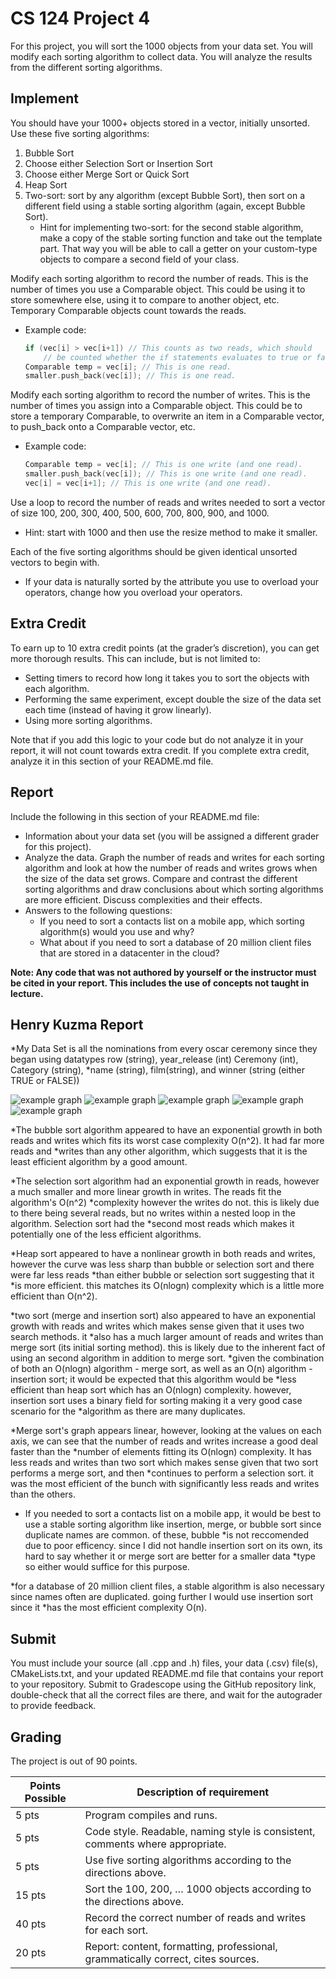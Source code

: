 # CS 124 Project 4

For this project, you will sort the 1000 objects from your data set. You will modify each sorting algorithm to collect data. You will analyze the results from the different sorting algorithms.

## Implement
You should have your 1000+ objects stored in a vector, initially unsorted.
Use these five sorting algorithms:
1. Bubble Sort
2. Choose either Selection Sort or Insertion Sort
3. Choose either Merge Sort or Quick Sort
4. Heap Sort
5. Two-sort: sort by any algorithm (except Bubble Sort), then sort on a different field using a stable sorting algorithm (again, except Bubble Sort).
   * Hint for implementing two-sort: for the second stable algorithm, make a copy of the stable sorting function and take out the template part. That way you will be able to call a getter on your custom-type objects to compare a second field of your class.

Modify each sorting algorithm to record the number of reads. This is the number of times you use a Comparable object. This could be using it to store somewhere else, using it to compare to another object, etc. Temporary Comparable objects count towards the reads. 
* Example code:
  ```cpp
  if (vec[i] > vec[i+1]) // This counts as two reads, which should
      // be counted whether the if statements evaluates to true or false.
  Comparable temp = vec[i]; // This is one read.
  smaller.push_back(vec[i]); // This is one read.
  ```






Modify each sorting algorithm to record the number of writes. This is the number of times you assign into a Comparable object. This could be to store a temporary Comparable, to overwrite an item in a Comparable vector, to push_back onto a Comparable vector, etc.
* Example code:
  ```cpp
  Comparable temp = vec[i]; // This is one write (and one read).
  smaller.push_back(vec[i]); // This is one write (and one read).
  vec[i] = vec[i+1]; // This is one write (and one read).
  ```
Use a loop to record the number of reads and writes needed to sort a vector of size 100, 200, 300, 400, 500, 600, 700, 800, 900, and 1000.
* Hint: start with 1000 and then use the resize method to make it smaller. 

Each of the five sorting algorithms should be given identical unsorted vectors to begin with. 
* If your data is naturally sorted by the attribute you use to overload your operators, change how you overload your operators.

## Extra Credit
To earn up to 10 extra credit points (at the grader’s discretion), you can get more thorough results. This can include, but is not limited to:
* Setting timers to record how long it takes you to sort the objects with each algorithm.
* Performing the same experiment, except double the size of the data set each time (instead of having it grow linearly).
* Using more sorting algorithms.

Note that if you add this logic to your code but do not analyze it in your report, it will not count towards extra credit. If you complete extra credit, analyze it in this section of your README.md file.

## Report
Include the following in this section of your README.md file:
* Information about your data set (you will be assigned a different grader for this project).
* Analyze the data. Graph the number of reads and writes for each sorting algorithm and look at how the number of reads and writes grows when the size of the data set grows. Compare and contrast the different sorting algorithms and draw conclusions about which sorting algorithms are more efficient. Discuss complexities and their effects.
* Answers to the following questions: 
  * If you need to sort a contacts list on a mobile app, which sorting algorithm(s) would you use and why? 
  * What about if you need to sort a database of 20 million client files that are stored in a datacenter in the cloud?

**Note: Any code that was not authored by yourself or the instructor must be cited in your report. This includes the use of concepts not taught in lecture.**

## Henry Kuzma Report
*My Data Set is all the nominations from every oscar ceremony since they began using datatypes row (string), year_release (int) Ceremony (int), Category (string), *name (string), film(string), and winner (string (either TRUE or FALSE))

![example graph](plots/Bubble%20Sort_%20Reads%20and%20Writes%20(1).png)
![example graph](plots/Heap%20Sort_%20Reads%20and%20Writes.png)
![example graph](plots/Merge%20Sort_%20Reads%20and%20Writes.png)
![example graph](plots/Selection%20Sort_%20Reads%20and%20Writes.png)
![example graph](plots/Two%20Sort_%20Reads%20and%20Writes.png)

*The bubble sort algorithm appeared to have an exponential growth in both reads and writes which fits its worst case complexity O(n^2). It had far more reads and *writes than any other algorithm, which suggests that it is the least efficient algorithm by a good amount.

*The selection sort algorithm had an exponential growth in reads, however a much smaller and more linear growth in writes. The reads fit the algorithm's O(n^2) *complexity however the writes do not. this is likely due to there being several reads, but no writes within a nested loop in the algorithm. Selection sort had the *second most reads which makes it potentially one of the less efficient algorithms.

*Heap sort appeared to have a nonlinear growth in both reads and writes, however the curve was less sharp than bubble or selection sort and there were far less reads *than either bubble or selection sort suggesting that it *is more efficient. this matches its O(nlogn) complexity which is a little more efficient than O(n^2).

*two sort (merge and insertion sort) also appeared to have an exponential growth with reads and writes which makes sense given that it uses two search methods. it 
*also has a much larger amount of reads and writes than merge sort (its initial sorting method). this is likely due to the inherent fact of using an second algorithm in addition to merge sort.
*given the combination of both an O(nlogn) algorithm - merge sort, as well as an O(n) algorithm -insertion sort; it would be expected that this algorithm would be 
*less efficient than heap sort which has an O(nlogn) complexity. however, insertion sort uses a binary field for sorting making it a very good case scenario for the *algorithm as there are many duplicates.

*Merge sort's graph appears linear, however, looking at the values on each axis, we can see that the number of reads and writes increase a good deal faster than the *number of elements fitting its O(nlogn) complexity. It has less reads and writes than two sort which makes sense given that two sort performs a merge sort, and then *continues to perform a selection sort. it was the most efficient of the bunch with significantly less reads and writes than the others.

* If you needed to sort a contacts list on a mobile app, it would be best to use a stable sorting algorithm like insertion, merge, or bubble sort since duplicate names are common. of these, bubble *is not reccomended due to poor efficency. since I did not handle insertion sort on its own, its hard to say whether it or merge sort are better for a smaller data *type so either would suffice for this purpose. 

*for a database of 20 million client files, a stable algorithm is also necessary since names often are duplicated. going further I would use insertion sort since it *has the most efficient complexity O(n).




## Submit
You must include your source (all .cpp and .h) files, your data (.csv) file(s), CMakeLists.txt, and your updated README.md file that contains your report to your repository. Submit to Gradescope using the GitHub repository link, double-check that all the correct files are there, and wait for the autograder to provide feedback.

## Grading
The project is out of 90 points.

| Points Possible | Description of requirement |
|------------------- | ----------------------------- |
| 5 pts | Program compiles and runs. |
| 5 pts | Code style. Readable, naming style is consistent, comments where appropriate. |
| 5 pts | Use five sorting algorithms according to the directions above. |
| 15 pts | Sort the 100, 200, … 1000 objects according to the directions above. |
| 40 pts | Record the correct number of reads and writes for each sort. |
| 20 pts | Report: content, formatting, professional, grammatically correct, cites sources. |
